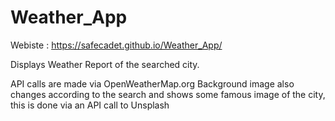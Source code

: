 # Weather_App
Webiste : https://safecadet.github.io/Weather_App/

Displays Weather Report of the searched city.

API calls are made via OpenWeatherMap.org
Background image also changes according to the search and shows some famous image of the city, this is done via an API call to Unsplash
